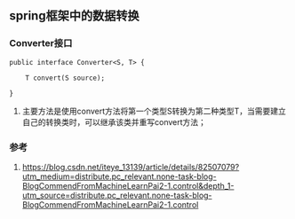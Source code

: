## spring框架中的数据转换

### Converter接口
```
public interface Converter<S, T> {
   
    T convert(S source);
 
}
```
1. 主要方法是使用convert方法将第一个类型S转换为第二种类型T，当需要建立自己的转换类时，可以继承该类并重写convert方法；

### 参考
1. https://blog.csdn.net/iteye_13139/article/details/82507079?utm_medium=distribute.pc_relevant.none-task-blog-BlogCommendFromMachineLearnPai2-1.control&depth_1-utm_source=distribute.pc_relevant.none-task-blog-BlogCommendFromMachineLearnPai2-1.control